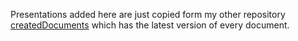 Presentations added here are just copied form my other repository [createdDocuments](https://github.com/Realife-Brahmin/createdDocuments) which has the latest version of every document.
